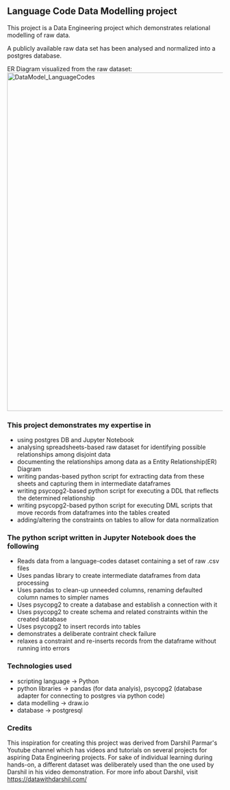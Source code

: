 ## Language Code Data Modelling project

This project is a Data Engineering project which demonstrates relational modelling of raw data.

A publicly available raw data set has been analysed and normalized into a postgres database.


ER Diagram visualized from the raw dataset:
<img width="791" alt="DataModel_LanguageCodes" src="https://github.com/coder-gagan/language-codes-modelling/assets/141386400/77e673a1-f068-465c-8094-f9e4fc650cea">


### This project demonstrates my expertise in
- using postgres DB and Jupyter Notebook
- analysing spreadsheets-based raw dataset for identifying possible relationships among disjoint data
- documenting the relationships among data as a Entity Relationship(ER) Diagram
- writing pandas-based python script for extracting data from these sheets and capturing them in intermediate dataframes
- writing psycopg2-based python script for executing a DDL that reflects the determined relationship
- writing psycopg2-based python script for executing DML scripts that move records from dataframes into the tables created
- adding/altering the constraints on tables to allow for data normalization


### The python script written in Jupyter Notebook does the following
- Reads data from a language-codes dataset containing a set of raw .csv files
- Uses pandas library to create intermediate dataframes from data processing
- Uses pandas to clean-up unneeded columns, renaming defaulted column names to simpler names
- Uses psycopg2 to create a database and establish a connection with it
- Uses psycopg2 to create schema and related constraints within the created database
- Uses psycopg2 to insert records into tables
- demonstrates a deliberate contraint check failure
- relaxes a constraint and re-inserts records from the dataframe without running into errors


### Technologies used
- scripting language -> Python
- python libraries -> pandas (for data analyis), psycopg2 (database adapter for connecting to postgres via python code)
- data modelling -> draw.io
- database -> postgresql


### Credits
This inspiration for creating this project was derived from Darshil Parmar's Youtube channel which has videos and tutorials on several projects for aspiring Data Engineering projects. For sake of individual learning during hands-on, a different dataset was deliberately used than the one used by Darshil in his video demonstration. For more info about Darshil, visit https://datawithdarshil.com/
